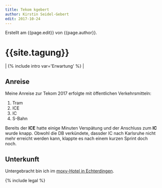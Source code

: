 ```yaml
---
title: Tekom kgebert
author: Kirstin Seidel-Gebert
edit: 2017-10-24
---
```

Erstellt am {{page.edit}} von {{page.author}}.

# {{site.tagung}}
| {% include intro var='Erwartung' %} |

## Anreise

Meine Anreise zur Tekom 2017 erfolgte mit öffentlichen Verkehrsmitteln:
1. Tram
1. ICE
1. IC
1. S-Bahn

Bereits der **ICE** hatte einige Minuten Verspätung und der Anschluss zum **IC** wurde knapp. Obwohl die DB verkündete, dassder IC nach 
Karlsruhe nicht mehr erreicht werden kann, klappte es nach einem kurzen Sprint doch noch.

## Unterkunft
Untergebracht bin ich im [moxy-Hotel in Echterdingen](http://www.marriott.de/hotels/hotel-information/restaurant/strox-moxy-stuttgart-airport-messe/).

{% include legal %}
